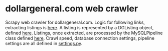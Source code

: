 # dollargeneral.com web crawler

Scrapy web crawler for dollargeneral.com. Logic for following links, extracting listings is [here](dollargeneral/spiders/__init__.py). A listing is represented by a DGListing object, defined [here](dollargeneral/items.py). Listings, once extracted, are processed by the MySQLPipeline class defined [here](dollargeneral/pipelines.py). Crawl speed, database connection settings, pipeline settings are all defined in [settings.py](dollargeneral/settings.py).